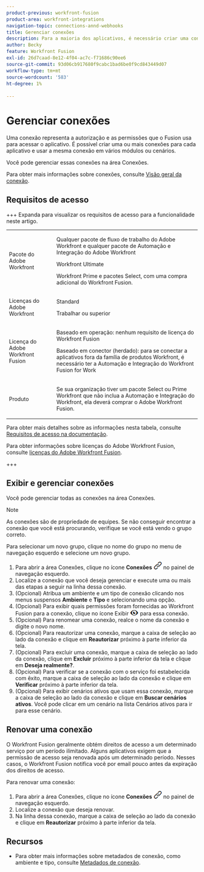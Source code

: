 ```yaml
---
product-previous: workfront-fusion
product-area: workfront-integrations
navigation-topic: connections-annd-webhooks
title: Gerenciar conexões
description: Para a maioria dos aplicativos, é necessário criar uma conexão, por meio da qual o Adobe Workfront Fusion pode se comunicar com o serviço de terceiros fornecido, de acordo com as configurações do cenário específico.
author: Becky
feature: Workfront Fusion
exl-id: 26d7caad-8e12-4f04-ac7c-f71686c90ee6
source-git-commit: 93d06cb917680f9cabc1bad6be0f9cd843449d07
workflow-type: tm+mt
source-wordcount: '583'
ht-degree: 1%

---
```


# Gerenciar conexões

Uma conexão representa a autorização e as permissões que o Fusion usa para acessar o aplicativo. É possível criar uma ou mais conexões para cada aplicativo e usar a mesma conexão em vários módulos ou cenários.

Você pode gerenciar essas conexões na área Conexões.

Para obter mais informações sobre conexões, consulte [Visão geral da conexão](/help/workfront-fusion/get-started-with-fusion/understand-fusion/connection-overview.md).

## Requisitos de acesso

+++ Expanda para visualizar os requisitos de acesso para a funcionalidade neste artigo.

<table style="table-layout:auto">
 <col> 
 <col> 
 <tbody> 
  <tr> 
   <td role="rowheader">Pacote do Adobe Workfront</td> 
   <td> <p>Qualquer pacote de fluxo de trabalho do Adobe Workfront e qualquer pacote de Automação e Integração do Adobe Workfront</p><p>Workfront Ultimate</p><p>Workfront Prime e pacotes Select, com uma compra adicional do Workfront Fusion.</p> </td> 
  </tr> 
  <tr data-mc-conditions=""> 
   <td role="rowheader">Licenças do Adobe Workfront</td> 
   <td> <p>Standard</p><p>Trabalhar ou superior</p> </td> 
  </tr> 
  <tr> 
   <td role="rowheader">Licença do Adobe Workfront Fusion</td> 
   <td>
   <p>Baseado em operação: nenhum requisito de licença do Workfront Fusion</p>
   <p>Baseado em conector (herdado): para se conectar a aplicativos fora da família de produtos Workfront, é necessário ter a Automação e Integração do Workfront Fusion for Work </p>
   </td> 
  </tr> 
  <tr> 
   <td role="rowheader">Produto</td> 
   <td>
   <p>Se sua organização tiver um pacote Select ou Prime Workfront que não inclua a Automação e Integração do Workfront, ela deverá comprar o Adobe Workfront Fusion.</li></ul>
   </td> 
  </tr>
 </tbody> 
</table>

Para obter mais detalhes sobre as informações nesta tabela, consulte [Requisitos de acesso na documentação](/help/workfront-fusion/references/licenses-and-roles/access-level-requirements-in-documentation.md).

Para obter informações sobre licenças do Adobe Workfront Fusion, consulte [licenças do Adobe Workfront Fusion](/help/workfront-fusion/set-up-and-manage-workfront-fusion/licensing-operations-overview/license-automation-vs-integration.md).

+++

## Exibir e gerenciar conexões

Você pode gerenciar todas as conexões na área Conexões.

>[!NOTE]
>
>As conexões são de propriedade de equipes. Se não conseguir encontrar a conexão que você está procurando, verifique se você está vendo o grupo correto.
>
>Para selecionar um novo grupo, clique no nome do grupo no menu de navegação esquerdo e selecione um novo grupo.

1. Para abrir a área Conexões, clique no ícone **Conexões** ![Conexões](assets/connections-icon.png) no painel de navegação esquerdo.
1. Localize a conexão que você deseja gerenciar e execute uma ou mais das etapas a seguir na linha dessa conexão.
1. (Opcional) Atribua um ambiente e um tipo de conexão clicando nos menus suspensos **Ambiente** e **Tipo** e selecionando uma opção.
1. (Opcional) Para exibir quais permissões foram fornecidas ao Workfront Fusion para a conexão, clique no ícone Exibir ![Exibir permissões de conexão](assets/view-connection-permissions.png) para essa conexão.
1. (Opcional) Para renomear uma conexão, realce o nome da conexão e digite o novo nome.
1. (Opcional) Para reautorizar uma conexão, marque a caixa de seleção ao lado da conexão e clique em **Reautorizar** próximo à parte inferior da tela.
1. (Opcional) Para excluir uma conexão, marque a caixa de seleção ao lado da conexão, clique em **Excluir** próximo à parte inferior da tela e clique em **Deseja realmente?**.
1. (Opcional) Para verificar se a conexão com o serviço foi estabelecida com êxito, marque a caixa de seleção ao lado da conexão e clique em **Verificar** próximo à parte inferior da tela.
1. (Opcional) Para exibir cenários ativos que usam essa conexão, marque a caixa de seleção ao lado da conexão e clique em **Buscar cenários ativos**. Você pode clicar em um cenário na lista Cenários ativos para ir para esse cenário.

## Renovar uma conexão

O Workfront Fusion geralmente obtém direitos de acesso a um determinado serviço por um período ilimitado. Alguns aplicativos exigem que a permissão de acesso seja renovada após um determinado período. Nesses casos, o Workfront Fusion notifica você por email pouco antes da expiração dos direitos de acesso.

Para renovar uma conexão:

1. Para abrir a área Conexões, clique no ícone **Conexões** ![Conexões](assets/connections-icon.png) no painel de navegação esquerdo.
1. Localize a conexão que deseja renovar.
1. Na linha dessa conexão, marque a caixa de seleção ao lado da conexão e clique em **Reautorizar** próximo à parte inferior da tela.

## Recursos

* Para obter mais informações sobre metadados de conexão, como ambiente e tipo, consulte [Metadados de conexão](/help/workfront-fusion/references/connections/connection-metadata.md).
